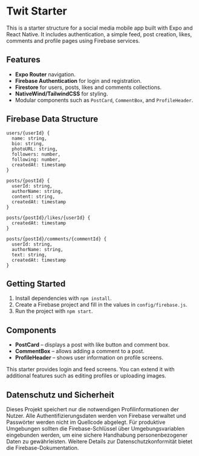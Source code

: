 # Twit Starter

This is a starter structure for a social media mobile app built with Expo and React Native. It includes authentication, a simple feed, post creation, likes, comments and profile pages using Firebase services.

## Features

- **Expo Router** navigation.
- **Firebase Authentication** for login and registration.
- **Firestore** for users, posts, likes and comments collections.
- **NativeWind/TailwindCSS** for styling.
- Modular components such as `PostCard`, `CommentBox`, and `ProfileHeader`.

## Firebase Data Structure

```
users/{userId} {
  name: string,
  bio: string,
  photoURL: string,
  followers: number,
  following: number,
  createdAt: timestamp
}

posts/{postId} {
  userId: string,
  authorName: string,
  content: string,
  createdAt: timestamp
}

posts/{postId}/likes/{userId} {
  createdAt: timestamp
}

posts/{postId}/comments/{commentId} {
  userId: string,
  authorName: string,
  text: string,
  createdAt: timestamp
}
```

## Getting Started

1. Install dependencies with `npm install`.
2. Create a Firebase project and fill in the values in `config/firebase.js`.
3. Run the project with `npm start`.

## Components

- **PostCard** – displays a post with like button and comment box.
- **CommentBox** – allows adding a comment to a post.
- **ProfileHeader** – shows user information on profile screens.

This starter provides login and feed screens. You can extend it with additional features such as editing profiles or uploading images.

## Datenschutz und Sicherheit

Dieses Projekt speichert nur die notwendigen Profilinformationen der Nutzer.
Alle Authentifizierungsdaten werden von Firebase verwaltet und Passwörter
werden nicht im Quellcode abgelegt. Für produktive Umgebungen sollten die
Firebase-Schlüssel über Umgebungsvariablen eingebunden werden, um eine sichere
Handhabung personenbezogener Daten zu gewährleisten. Weitere Details zur
Datenschutzkonformität bietet die Firebase-Dokumentation.
